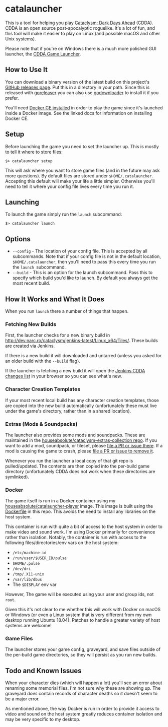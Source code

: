 # catalauncher

This is a tool for helping you play [Cataclysm: Dark Days
Ahead](https://github.com/CleverRaven/Cataclysm-DDA/) (CDDA). CDDA is an open
source post-apocalyptic roguelike. It's a lot of fun, and this tool will make
it easier to play on Linux (and possible macOS and other Unix systems).

Please note that if you're on Windows there is a much more polished GUI
launcher, the [CDDA Game
Launcher](https://github.com/remyroy/CDDA-Game-Launcher).

## How to Use It

You can download a binary version of the latest build on this project's
[GitHub releases
page](https://github.com/houseabsolute/catalauncher/releases). Put this in a
directory in your path. Since this is released with
[goreleaser](https://goreleaser.com/) you can also use
[godownloader](https://github.com/goreleaser/godownloader) to install it if
you prefer.

You'll need [Docker CE installed](https://docs.docker.com/install/) in order
to play the game since it's launched inside a Docker image. See the linked
docs for information on installing Docker CE.

## Setup

Before launching the game you need to set the launcher up. This is mostly to
tell it where to store files:

```
$> catalauncher setup
```

This will ask where you want to store game files (and in the future may ask
more questions). By default files are stored under
`$HOME/.catalauncher`. Accepting this default will make your life a little
simpler. Otherwise you'll need to tell it where your config file lives every
time you run it.

## Launching

To launch the game simply run the `launch` subcommand:

```
$> catalauncher launch
```

## Options

* `--config` - The location of your config file. This is accepted by all
  subcommands. Note that if your config file is not in the default location,
  `$HOME/.catalauncher`, then you'll need to pass this every time you run the
  `launch `subcommand.
* `--build` - This is an option for the launch subcommand. Pass this to
  specify which build you'd like to launch. By default you always get the most
  recent build.

## How It Works and What It Does

When you run `launch` there a number of things that happen.

### Fetching New Builds

First, the launcher checks for a new binary build in
http://dev.narc.ro/cataclysm/jenkins-latest/Linux_x64/Tiles/. These builds are
created via Jenkins.

If there is a new build it will downloaded and untarred (unless you asked for
an older build with the `--build` flag).

If the launcher is fetching a new build it will open the [Jenkins CDDA changes
list](http://gorgon.narc.ro:8080/job/Cataclysm-Matrix/changes) in your browser
so you can see what's new.

### Character Creation Templates

If your most recent local build has any character creation templates, those
are copied into the new build automatically (unfortunately these must live
under the game's directory, rather than in a shared location).

### Extras (Mods & Soundpacks)

The launcher also provides some mods and soundpacks. These are maintained in
the [houseabsolute/cataclysm-extras-collection
repo](https://github.com/houseabsolute/cataclysm-extras-collection). If you
want to add a mod, soundpack, or tileset, please [file a PR or issue
there](https://github.com/houseabsolute/cataclysm-extras-collection/issues). If
a mod is causing the game to crash, please [file a PR or issue to remove
it](https://github.com/houseabsolute/cataclysm-extras-collection/issues).

Whenever you run the launcher a local copy of that git repo is
pulled/updated. The contents are then copied into the per-build game directory
(unfortunately CDDA does not work when these directories are symlinked).

### Docker

The game itself is run in a Docker container using my
[houseabsolute/catalauncher-player](https://cloud.docker.com/u/houseabsolute/repository/docker/houseabsolute/catalauncher-player)
image. This image is built using the
[Dockerfile](https://github.com/houseabsolute/catalauncher/blob/master/docker/Dockerfile)
in this repo. This avoids the need to install any libraries on the host
system.

This container is run with quite a bit of access to the host system in order
to make video and sound work. I'm using Docker primarily for convenience
rather than isolation. Notably, the container is run with access to the
following files/directories/env vars on the host system:

* `/etc/machine-id`
* `/run/user/$USER_ID/pulse`
* `$HOME/.pulse`
* `/dev/dri`
* `/tmp/.X11-unix`
* `/var/lib/dbus`
* The `$DISPLAY` env var

However, The game will be executed using your user and group ids, not `root`.

Given this it's not clear to me whether this will work with Docker on macOS or
Windows (or even a Linux system that is very different from my own desktop
running Ubuntu 18.04). Patches to handle a greater variety of host systems are
welcome!

### Game Files

The launcher stores your game config, graveyard, and save files outside of the
per-build game directories, so they will persist as you run new builds.

## Todo and Known Issues

When your character dies (which will happen a lot) you'll see an error about
renaming some memorial files. I'm not sure why these are showing up. The
graveyard _does_ contain records of character deaths so it doesn't seem to be
a major error.

As mentioned above, the way Docker is run in order to provide it access to
video and sound on the host system greatly reduces container isolation and may
be very specific to my desktop.
